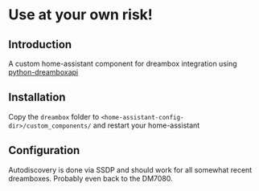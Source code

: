 # Use at your own risk!

## Introduction

A custom home-assistant component for dreambox integration using [python-dreamboxapi](https://github.com/sreichholf/python-dreamboxapi)

## Installation
Copy the `dreambox` folder to `<home-assistant-config-dir>/custom_components/` and restart your home-assistant

## Configuration
Autodiscovery is done via SSDP and should work for all somewhat recent dreamboxes. Probably even back to the DM7080.